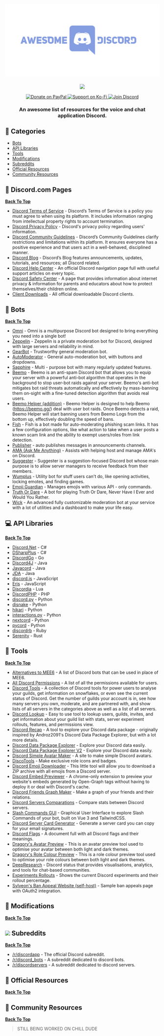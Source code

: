 <h1 align="center">
    <img width="600" src="/banner.png" alt="Awesome" href='https://discord.gg/75QR5duadJ'>
    <br>
</h1>

<p align='center'><a href="https://awesome.re"><img src="https://awesome.re/badge.svg"></a></p>

<p align="center">
    <a href="https://paypal.me/sapphiredevs">
        <img src="https://img.shields.io/badge/Paypal-Donate?style=for-the-badge&logo=paypal&label=Donate&color=008cd4" alt="Donate on PayPal">
    </a>
    <a href="https://ko-fi.com/duckodas">
        <img src="https://img.shields.io/badge/Kofi-Support?style=for-the-badge&logo=kofi&label=Support&color=ff5e5b" alt="Support on Ko-Fi">
    </a>
    <a href="https://discord.gg/75QR5duadJ">
        <img src="https://img.shields.io/badge/Discord-Join?style=for-the-badge&logo=discord&label=Join&color=5865f2" alt="Join Discord">
    </a>
</p>

<h3 align='center'>An awesome list of resources for the voice and chat application Discord.</h3>


## 📝 Categories

- [Bots](#-bots)
- [API Libraries](#-api-libraries)
- [Tools](#-tools)
- [Modifications](#-modifications)
- [Subreddits](#-popular-subreddits)
- [Official Resources](#-official-resources)
- [Community Resources](#-community-resources)

## 👮 Discord.com Pages

**[Back To Top](#-contents)**

- [Discord Terms of Service](https://dis.gd/terms) - Discord’s Terms of Service is a policy you must agree to when using its platform.
  It includes information ranging from intellectual property rights to account termination.
- [Discord Privacy Policy](https://discord.com/privacy) - Discord's privacy policy regarding users' information.
- [Discord Community Guidelines](https://dis.gd/guidelines) - Discord’s Community Guidelines clarify restrictions and limitations within its platform.
  It ensures everyone has a positive experience and that users act in a well-behaved, disciplined manner.
- [Discord Blog](https://discord.com/blog) - Discord’s Blog features announcements, updates, tutorials, and resources; all Discord related.
- [Discord Help Center](https://support.discord.com/) - An official Discord navigation page full with useful support articles on every topic.
- [Discord Safety Center](https://discord.com/safety) - A page that provides information about internet privacy & information for parents and educators about how to protect themselves/their children online.
- [Client Downloads](https://discord.com/download) - All official downloadable Discord clients.

## 🤖 Bots

**[Back To Top](#-contents)**

- [Omni](https://omnibot.io/) - Omni is a multipurpose Discord bot designed to bring everything you need into a single bot!
- [Zeppelin](https://zeppelin.gg/) - Zeppelin is a private moderation bot for Discord, designed with large servers and reliability in mind.
- [GearBot](https://gearbot.rocks/) - Trustworthy general moderation bot.
- [AutoModerator](https://automoderator.app/) - General auto-moderation bot, with buttons and dropdowns.
- [Sapphire](https://sapph.xyz/) - Multi - purpose bot with many regularly updated features.
- [Beemo](https://beemo.gg/) - Beemo is an anti-spam Discord bot that allows you to equip your server with a powerful anti-bot algorithm that operates in the background to stop user-bot raids against your server. Beemo's anti-bot mitigates bot raid threats automatically and effectively by mass-banning them on-sight with a fine-tuned detection algorithm that avoids real users.
- [Beemo Helper (addition)](https://redirects.polar.blue/beemohelper) - Beemo Helper is designed to help Beemo (https://beemo.gg/) deal with user bot raids. Once Beemo detects a raid, Beemo Helper will start banning users from Beemo Logs from the bottom up, effectively doubling the speed of bans.
- [Fish](https://discord.com/oauth2/authorize?client_id=892420397570592768&scope=bot%20applications.commands&permissions=268446726) - Fish is a bot made for auto-moderating phishing scam links. It has a few configuration options, like what action to take when a user posts a known scam link and the ability to exempt users/roles from link detection.
- [Publisher](https://discord.com/api/oauth2/authorize?client_id=739498075315241050&permissions=8192&scope=bot) - auto publishes messages in announcements channels.
- [AMA (Ask Me Anything)](https://automoderator.app/ama/) - Assists with helping host and manage AMA's on Discord.
- [Suggester](https://discord.com/api/oauth2/authorize?client_id=564426594144354315&permissions=805694544&scope=bot%20applications.commands) - Suggester is a suggestion-focused Discord bot whose main purpose is to allow server managers to receive feedback from their members.
- [Wumplus](https://discord.com/oauth2/authorize?client_id=871380815353880577&permissions=1073761297&redirect_uri=https://discord.gg/sH4BN7rnaq&scope=bot%20applications.commands) - Utility bot for stuff users can't do, like opening activities, locking emotes, and finding games.
- [Emoji Guardian](https://emojiguardian.xyz/) - Manages emojis with various API - only commands.
- [Truth Or Dare](https://truthordarebot.xyz/) - A bot for playing Truth Or Dare, Never Have I Ever and Would You Rather.
- [Wick](https://wickbot.com/) - An advanced fully customizable moderation bot at your service with a lot of utilities and a dashboard to make your life easy.

## 💻 API Libraries

**[Back To Top](#-contents)**

- [Discord.Net](https://github.com/discord-net/Discord.Net) - C#
- [DSharpPlus](https://github.com/DSharpPlus/DSharpPlus) - C#
- [DiscordGo](https://github.com/bwmarrin/discordgo) - Go
- [Discord4J](https://github.com/Discord4J/Discord4J) - Java
- [Javacord](https://github.com/Javacord/Javacord) - Java
- [JDA](https://github.com/DV8FromTheWorld/JDA) - Java
- [discord.js](https://github.com/discordjs/discord.js) - JavaScript
- [Eris](https://github.com/abalabahaha/eris) - JavaScript
- [Discordia](https://github.com/SinisterRectus/Discordia) - Lua
- [DiscordPHP](https://github.com/discord-php/DiscordPHP) - PHP
- [discord.py](https://github.com/Rapptz/discord.py) - Python
- [disnake](https://github.com/DisnakeDev/disnake) - Python
- [hikari](https://github.com/hikari-py/hikari) - Python
- [interactions.py](https://github.com/interactions-py/library) - Python
- [nextcord](https://github.com/nextcord/nextcord) - Python
- [pycord](https://github.com/Pycord-Development/pycord) - Python
- [discordrb](https://github.com/shardlab/discordrb) - Ruby
- [Serenity](https://github.com/serenity-rs/serenity) - Rust

## 🔗 Tools

**[Back To Top](#-contents)**

- [Alternatives to MEE6](https://www.alternativestomee6.com/) - A list of Discord bots that can be used in place of MEE6.
- [All Discord Permissions](https://discordapi.com/permissions) - A list of all the permissions available for users.
- [Discord Tools](https://discordtools.io/) - A collection of Discord tools for power users to analyse your guilds, get information on snowflakes, or even see the current status of Discord. Get the number of guilds your account is in, see how many servers you own, moderate, and are partnered with, and show lists of all servers in the categories above as well as a list of all servers.
- [Discord Lookup](https://discordlookup.com/) - Easy to use tool to lookup users, guilds, invites, and get information about your guild list with stats, server experiment rollouts, features, and permissions view.
- [Discord Recap](https://discord-recap.com/) - A tool to explore your Discord data package - originally inspired by Androz2091's Discord Data Package Explorer, but with a lot more details.
- [Discord Data Package Explorer](https://github.com/Androz2091/discord-data-package-explorer) - Explore your Discord data easily.
- [Discord Data Package Explorer V2](https://github.com/peterhanania/Discord-Package) - Explore your Discord data easily.
- [Discord Simple Avatar Maker](https://discord-avatar-maker.app/) - A site to make simple Discord avatars.
- [DiscoTools](https://www.discotools.xyz/) - Make exclusive role icons and badges.
- [Discord Emoji Downloader](https://thatiemsz.github.io/Discord-Emoji-Downloader/) - This little tool will allow you to download a ZIP archive with all emojis from a Discord server.
- [Discord Embed Previewer](https://github.com/JohnyTheCarrot/discord-embed-previewer) - A chrome-only extension to preview your website's embeds generated by Open-Graph tags without having to deploy it or deal with Discord's cache.
- [Discord Friends Graph Maker](https://github.com/Maanex/discord-friends-graph) - Make a graph of your friends and their relations.
- [Discord Servers Comparations](https://thatiemsz.github.io/Discord-Comparison/) - Compare stats between Discord servers.
- [Slash Commands GUI](https://slash-commands-gui.androz2091.fr/settings) - Graphical User Interface to explore Slash Commands of your bot, built on Vue 3 and TailwindCSS.
- [Discord Server Card Generator](https://geisterfurz007.github.io/discord-server-card-generator/) - Generate a server card you can copy for your email signatures.
- [Discord Flags](https://flags.lewistehminerz.dev/) - A document full with all Discord flags and their meanings.
- [Dragory's Avatar Preview](https://dragory.net/avatar-preview/) - This is an avatar preview tool used to optimise your avatar between both light and dark themes.
- [Dragory's Role Colour Preview](https://dragory.github.io/role-preview-for-discord/) - This is a role colour preview tool used to optimise your role colours between both light and dark themes.
- [DeepResearch](https://www.altr.fyi/) - Discord status that provides visualisations, analytics, and tools for chat-based communities.
- [Experiments Rollouts](https://rollouts.advaith.io/) - Shows the current Discord experiments and their rollout percentage.
- [Sylveon's Ban Appeal Website (self-host)](https://github.com/sylveon/discord-ban-appeals) - Sample ban appeals page with OAuth2 integration.

## 💬 Modifications

**[Back To Top](#-contents)**

## <img src="https://www.redditinc.com/assets/images/site/reddit-logo.png" height="22"> Subreddits

**[Back To Top](#-contents)**

- [/r/discordapp](https://www.reddit.com/r/discordapp) - The official Discord subreddit.
- [/r/discord_bots](https://www.reddit.com/r/Discord_Bots) - A subreddit dedicated to discord bots.
- [/r/discordservers](https://www.reddit.com/r/discordservers) - A subreddit dedicated to discord servers.

## 📖 Official Resources

**[Back To Top](#-contents)**

## 💁‍ Community Resources

**[Back To Top](#-contents)**

> STILL BEING WORKED ON CHILL DUDE
